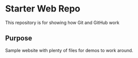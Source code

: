 # Starter Web Repo

This repository is for showing how Git and GitHub work

## Purpose

Sample website with plenty of files for demos to work around.